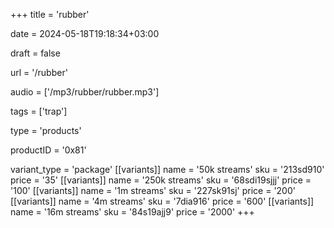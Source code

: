 +++
title = 'rubber'

date = 2024-05-18T19:18:34+03:00

draft = false

url = '/rubber'

audio = ['/mp3/rubber/rubber.mp3']

tags = ['trap']

type = 'products'

productID = '0x81'

variant_type = 'package'
[[variants]]
name = '50k streams'
sku = '213sd910'
price = '35'
[[variants]]
name = '250k streams'
sku = '68sdi19sjjj'
price = '100'
[[variants]]
name = '1m streams'
sku = '227sk91sj'
price = '200'
[[variants]]
name = '4m streams'
sku = '7dia916'
price = '600'
[[variants]]
name = '16m streams'
sku = '84s19ajj9'
price = '2000'
+++
